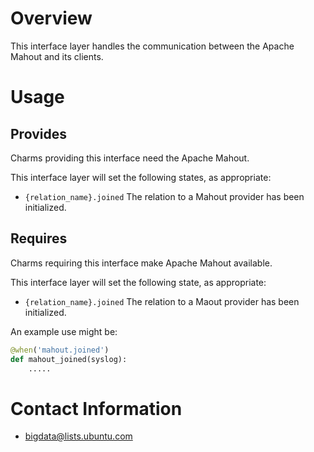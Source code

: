 # Overview

This interface layer handles the communication between the Apache Mahout and
its clients.


# Usage

## Provides

Charms providing this interface need the Apache Mahout.

This interface layer will set the following states, as appropriate:

  * `{relation_name}.joined`   The relation to a Mahout provider has been initialized.


## Requires

Charms requiring this interface make Apache Mahout available.

This interface layer will set the following state, as appropriate:

  * `{relation_name}.joined`   The relation to a Maout provider has been initialized.

An example use might be:

```python
@when('mahout.joined')
def mahout_joined(syslog):
    .....
```

# Contact Information

- <bigdata@lists.ubuntu.com>
